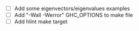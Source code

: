 - [ ] Add some eigenvectors/eigenvalues examples
- [ ] Add "-Wall -Werror" GHC_OPTIONS to make file
- [ ] Add hlint make target
